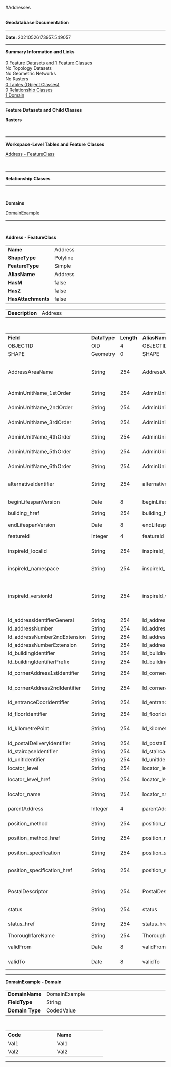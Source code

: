
#Addresses


<br/>
<strong>Geodatabase Documentation</strong>
<hr/>
<strong>Date: </strong>20210526173957.549057<br/>
<hr/>
<p><strong>Summary Information and Links</strong><br/><br/><a href="#FeatureDatasets">0 Feature Datasets and 1
Feature Classes</a><br/>No Topology Datasets<br/>No Geometric Networks<br/>No Rasters<br/><a href="#ObjectClasses">0 Tables (Object Classes)</a><br/><a href="#RelationshipClasses">0 Relationship
Classes</a><br/><a href="#Domains">1 Domain</a><br/></p>
<hr/>
<p><a name="FeatureDatasets"/><strong>Feature Datasets and Child Classes</strong></p><a name="Raster"/>
<p><strong>Rasters</strong></p><br/>
<hr/><a name="ObjectClasses"/>
<p><strong>Workspace-Level Tables and Feature Classes</strong></p>
    <a href="#FeatureClassAddress">Address - FeatureClass</a><br/>
<p/><br/>
<hr/><a name="RelationshipClasses"/>
<p><strong>Relationship Classes</strong></p><p/>
<hr/><br/><a name="Domains"/>
<p><strong>Domains</strong></p><a href="#DomainDomainExample">DomainExample</a><br/>
<p/>
    <p><hr/><br/><a name="FeatureClassAddress"/>
<p><strong>Address - FeatureClass</strong></p>
<p>
<table width="100%" style="border-color: white">
<tbody>
<tr>
<td width="12%" style="border-color: white"><strong>Name</strong></td>
<td width="*" style="border-color: white">Address</td>
</tr>
<tr>
<td width="12%" style="border-color: white"><strong>ShapeType</strong></td>
<td width="*" style="border-color: white">Polyline</td>
</tr>
<tr>
<td width="12%" style="border-color: white"><strong>FeatureType</strong></td>
<td width="*" style="border-color: white">Simple</td>
</tr>
<tr>
<td width="12%" style="border-color: white"><strong>AliasName</strong></td>
<td width="*" style="border-color: white">Address</td>
</tr>
<tr>
<td width="12%" style="border-color: white"><strong>HasM</strong></td>
<td width="*" style="border-color: white">false</td>
</tr>
<tr>
<td width="12%" style="border-color: white"><strong>HasZ</strong></td>
<td width="*" style="border-color: white">false</td>
</tr>
<tr>
<td width="12%" style="border-color: white"><strong>HasAttachments</strong></td>
<td width="*" style="border-color: white">false</td>
</tr>
</tbody>
</table>
<table width="100%" style="border-color: white">
<tbody>
<tr>
<td width="12%" style="border-color: white"><strong>Description</strong></td>
<td width="*" style="border-color: white">Address</td>
</tr>
</tbody>
</table><br/>
<table width="100%">
<tbody>
<tr style="border:0px">
<td width="8%" style="border:0px"><strong>Field</strong></td>
<td width="8%" style="border:0px"><strong>DataType</strong></td>
<td width="5%" style="border:0px"><strong>Length</strong></td>
<td width="8%" style="border:0px"><strong>AliasName</strong></td>
<td width="8%" style="border:0px"><strong>Description</strong></td>
<td width="8%" style="border:0px"><strong>Domain</strong></td>
<td width="8%" style="border:0px"><strong>DefaultValue</strong></td>
<td width="8%" style="border:0px"><strong>IsNullable</strong></td>
<td width="5%" style="border:0px"><strong>Precision</strong></td>
<td width="5%" style="border:0px"><strong>Scale</strong></td>
</tr>
<tr>
<td width="8%">OBJECTID</td>
<td width="8%">OID</td>
<td width="3%">4</td>
<td width="8%">OBJECTID</td>
<td width="8%"/>
<td width="8%"><a href="#Domain"/></td>
<td width="8%"/>
<td width="8%">true</td>
<td/>
<td/>
</tr><tr>
<td width="8%">SHAPE</td>
<td width="8%">Geometry</td>
<td width="3%">0</td>
<td width="8%">SHAPE</td>
<td width="8%"/>
<td width="8%"><a href="#Domain"/></td>
<td width="8%"/>
<td width="8%">true</td>
<td/>
<td/>
</tr><tr>
<td width="8%">AddressAreaName</td>
<td width="8%">String</td>
<td width="3%">254</td>
<td width="8%">AddressAreaName</td>
<td width="8%">An address component which represents the name of a geographic area or locality that groups a number of addressable objects for addressing purposes, without being an administrative unit.</td>
<td width="8%"><a href="#Domain"/></td>
<td width="8%"/>
<td width="8%">true</td>
<td/>
<td/>
</tr><tr>
<td width="8%">AdminUnitName_1stOrder</td>
<td width="8%">String</td>
<td width="3%">254</td>
<td width="8%">AdminUnitName_1stOrder</td>
<td width="8%">Name of the Administrative Unit at the highest level in the national administrative hierarchy (country level).</td>
<td width="8%"><a href="#Domain"/></td>
<td width="8%"/>
<td width="8%">true</td>
<td/>
<td/>
</tr><tr>
<td width="8%">AdminUnitName_2ndOrder</td>
<td width="8%">String</td>
<td width="3%">254</td>
<td width="8%">AdminUnitName_2ndOrder</td>
<td width="8%">Name of the Administrative Unit at the 2nd level in the national administrative hierarchy.</td>
<td width="8%"><a href="#Domain"/></td>
<td width="8%"/>
<td width="8%">true</td>
<td/>
<td/>
</tr><tr>
<td width="8%">AdminUnitName_3rdOrder</td>
<td width="8%">String</td>
<td width="3%">254</td>
<td width="8%">AdminUnitName_3rdOrder</td>
<td width="8%">Name of the Administrative Unit at the 3rd level in the national administrative hierarchy.</td>
<td width="8%"><a href="#Domain"/></td>
<td width="8%"/>
<td width="8%">true</td>
<td/>
<td/>
</tr><tr>
<td width="8%">AdminUnitName_4thOrder</td>
<td width="8%">String</td>
<td width="3%">254</td>
<td width="8%">AdminUnitName_4thOrder</td>
<td width="8%">Name of the Administrative Unit at the 4th level in the national administrative hierarchy.</td>
<td width="8%"><a href="#Domain"/></td>
<td width="8%"/>
<td width="8%">true</td>
<td/>
<td/>
</tr><tr>
<td width="8%">AdminUnitName_5thOrder</td>
<td width="8%">String</td>
<td width="3%">254</td>
<td width="8%">AdminUnitName_5thOrder</td>
<td width="8%">Name of the Administrative Unit at the 5th level in the national administrative hierarchy.</td>
<td width="8%"><a href="#Domain"/></td>
<td width="8%"/>
<td width="8%">true</td>
<td/>
<td/>
</tr><tr>
<td width="8%">AdminUnitName_6thOrder</td>
<td width="8%">String</td>
<td width="3%">254</td>
<td width="8%">AdminUnitName_6thOrder</td>
<td width="8%">Name of the Administrative Unit at the 6th level in the national administrative hierarchy.</td>
<td width="8%"><a href="#Domain"/></td>
<td width="8%"/>
<td width="8%">true</td>
<td/>
<td/>
</tr><tr>
<td width="8%">alternativeIdentifier</td>
<td width="8%">String</td>
<td width="3%">254</td>
<td width="8%">alternativeIdentifier</td>
<td width="8%">External, thematic identifier of the address spatial object, which enables interoperability with existing legacy systems or applications.</td>
<td width="8%"><a href="#Domain"/></td>
<td width="8%"/>
<td width="8%">true</td>
<td/>
<td/>
</tr><tr>
<td width="8%">beginLifespanVersion</td>
<td width="8%">Date</td>
<td width="3%">8</td>
<td width="8%">beginLifespanVersion</td>
<td width="8%">Date and time at which this version of the spatial object was inserted or changed in the spatial data set.</td>
<td width="8%"><a href="#Domain"/></td>
<td width="8%"/>
<td width="8%">true</td>
<td/>
<td/>
</tr><tr>
<td width="8%">building_href</td>
<td width="8%">String</td>
<td width="3%">254</td>
<td width="8%">building_href</td>
<td width="8%">Building that the address is assigned to or associated with.</td>
<td width="8%"><a href="#Domain"/></td>
<td width="8%"/>
<td width="8%">true</td>
<td/>
<td/>
</tr><tr>
<td width="8%">endLifespanVersion</td>
<td width="8%">Date</td>
<td width="3%">8</td>
<td width="8%">endLifespanVersion</td>
<td width="8%">Date and time at which this version of the spatial object was superseded or retired in the spatial data set.</td>
<td width="8%"><a href="#Domain"/></td>
<td width="8%"/>
<td width="8%">true</td>
<td/>
<td/>
</tr><tr>
<td width="8%">featureId</td>
<td width="8%">Integer</td>
<td width="3%">4</td>
<td width="8%">featureId</td>
<td width="8%"/>
<td width="8%"><a href="#Domain"/></td>
<td width="8%"/>
<td width="8%">true</td>
<td/>
<td/>
</tr><tr>
<td width="8%">inspireId_localId</td>
<td width="8%">String</td>
<td width="3%">254</td>
<td width="8%">inspireId_localId</td>
<td width="8%">A local identifier, assigned by the data provider. The local identifier is unique within the namespace, that is no other spatial object carries the same unique identifier.</td>
<td width="8%"><a href="#Domain"/></td>
<td width="8%"/>
<td width="8%">true</td>
<td/>
<td/>
</tr><tr>
<td width="8%">inspireId_namespace</td>
<td width="8%">String</td>
<td width="3%">254</td>
<td width="8%">inspireId_namespace</td>
<td width="8%">Namespace uniquely identifying the data source of the spatial object.</td>
<td width="8%"><a href="#Domain"/></td>
<td width="8%"/>
<td width="8%">true</td>
<td/>
<td/>
</tr><tr>
<td width="8%">inspireId_versionId</td>
<td width="8%">String</td>
<td width="3%">254</td>
<td width="8%">inspireId_versionId</td>
<td width="8%">The identifier of the particular version of the spatial object, with a maximum length of 25 characters. If the specification of a spatial object type with an external object identifier includes life-cycle information, the version identifier is used to distinguish between the different versions of a spatial object. Within the set of all versions of a spatial object, the version identifier is unique</td>
<td width="8%"><a href="#Domain"/></td>
<td width="8%"/>
<td width="8%">true</td>
<td/>
<td/>
</tr><tr>
<td width="8%">ld_addressIdentifierGeneral</td>
<td width="8%">String</td>
<td width="3%">254</td>
<td width="8%">ld_addressIdentifierGeneral</td>
<td width="8%">Address identifier composed by numbers and/or characters.</td>
<td width="8%"><a href="#Domain"/></td>
<td width="8%"/>
<td width="8%">true</td>
<td/>
<td/>
</tr><tr>
<td width="8%">ld_addressNumber</td>
<td width="8%">String</td>
<td width="3%">254</td>
<td width="8%">ld_addressNumber</td>
<td width="8%">Address identifier composed only by numbers.</td>
<td width="8%"><a href="#Domain"/></td>
<td width="8%"/>
<td width="8%">true</td>
<td/>
<td/>
</tr><tr>
<td width="8%">ld_addressNumber2ndExtension</td>
<td width="8%">String</td>
<td width="3%">254</td>
<td width="8%">ld_addressNumber2ndExtension</td>
<td width="8%">Second extension to the address number.</td>
<td width="8%"><a href="#Domain"/></td>
<td width="8%"/>
<td width="8%">true</td>
<td/>
<td/>
</tr><tr>
<td width="8%">ld_addressNumberExtension</td>
<td width="8%">String</td>
<td width="3%">254</td>
<td width="8%">ld_addressNumberExtension</td>
<td width="8%">Address identifier composed only by numbers.</td>
<td width="8%"><a href="#Domain"/></td>
<td width="8%"/>
<td width="8%">true</td>
<td/>
<td/>
</tr><tr>
<td width="8%">ld_buildingIdentifier</td>
<td width="8%">String</td>
<td width="3%">254</td>
<td width="8%">ld_buildingIdentifier</td>
<td width="8%">Building identifier composed by numbers and/or characters.</td>
<td width="8%"><a href="#Domain"/></td>
<td width="8%"/>
<td width="8%">true</td>
<td/>
<td/>
</tr><tr>
<td width="8%">ld_buildingIdentifierPrefix</td>
<td width="8%">String</td>
<td width="3%">254</td>
<td width="8%">ld_buildingIdentifierPrefix</td>
<td width="8%">Prefix to the building number.</td>
<td width="8%"><a href="#Domain"/></td>
<td width="8%"/>
<td width="8%">true</td>
<td/>
<td/>
</tr><tr>
<td width="8%">ld_cornerAddress1stIdentifier</td>
<td width="8%">String</td>
<td width="3%">254</td>
<td width="8%">ld_cornerAddress1stIdentifier</td>
<td width="8%">Address identifier related to the primary thoroughfare name in a corner address.</td>
<td width="8%"><a href="#Domain"/></td>
<td width="8%"/>
<td width="8%">true</td>
<td/>
<td/>
</tr><tr>
<td width="8%">ld_cornerAddress2ndIdentifier</td>
<td width="8%">String</td>
<td width="3%">254</td>
<td width="8%">ld_cornerAddress2ndIdentifier</td>
<td width="8%">Address identifier related to the secondary thoroughfare name in a corner address.</td>
<td width="8%"><a href="#Domain"/></td>
<td width="8%"/>
<td width="8%">true</td>
<td/>
<td/>
</tr><tr>
<td width="8%">ld_entranceDoorIdentifier</td>
<td width="8%">String</td>
<td width="3%">254</td>
<td width="8%">ld_entranceDoorIdentifier</td>
<td width="8%">Identifier for an entrance door, entrance gate, or covered entranceway.</td>
<td width="8%"><a href="#Domain"/></td>
<td width="8%"/>
<td width="8%">true</td>
<td/>
<td/>
</tr><tr>
<td width="8%">ld_floorIdentifier</td>
<td width="8%">String</td>
<td width="3%">254</td>
<td width="8%">ld_floorIdentifier</td>
<td width="8%">Identifier of a floor or level inside a building.</td>
<td width="8%"><a href="#Domain"/></td>
<td width="8%"/>
<td width="8%">true</td>
<td/>
<td/>
</tr><tr>
<td width="8%">ld_kilometrePoint</td>
<td width="8%">String</td>
<td width="3%">254</td>
<td width="8%">ld_kilometrePoint</td>
<td width="8%">A mark on a road whose number identifies the existing distance between the origin point of the road and that mark, measured along the road.</td>
<td width="8%"><a href="#Domain"/></td>
<td width="8%"/>
<td width="8%">true</td>
<td/>
<td/>
</tr><tr>
<td width="8%">ld_postalDeliveryIdentifier</td>
<td width="8%">String</td>
<td width="3%">254</td>
<td width="8%">ld_postalDeliveryIdentifier</td>
<td width="8%">Identifier of a postal delivery point.</td>
<td width="8%"><a href="#Domain"/></td>
<td width="8%"/>
<td width="8%">true</td>
<td/>
<td/>
</tr><tr>
<td width="8%">ld_staircaseIdentifier</td>
<td width="8%">String</td>
<td width="3%">254</td>
<td width="8%">ld_staircaseIdentifier</td>
<td width="8%">Identifier for a staircase, normally inside a building.</td>
<td width="8%"><a href="#Domain"/></td>
<td width="8%"/>
<td width="8%">true</td>
<td/>
<td/>
</tr><tr>
<td width="8%">ld_unitIdentifier</td>
<td width="8%">String</td>
<td width="3%">254</td>
<td width="8%">ld_unitIdentifier</td>
<td width="8%">Identifier of a door, dwelling, suite or room inside a building.</td>
<td width="8%"><a href="#Domain"/></td>
<td width="8%"/>
<td width="8%">true</td>
<td/>
<td/>
</tr><tr>
<td width="8%">locator_level</td>
<td width="8%">String</td>
<td width="3%">254</td>
<td width="8%">locator_level</td>
<td width="8%">The level to which the locator refers.</td>
<td width="8%"><a href="#Domain"/></td>
<td width="8%"/>
<td width="8%">true</td>
<td/>
<td/>
</tr><tr>
<td width="8%">locator_level_href</td>
<td width="8%">String</td>
<td width="3%">254</td>
<td width="8%">locator_level_href</td>
<td width="8%">URI from the INSPIRE code list register - LocatorLevelValue https://inspire.ec.europa.eu/codelist/LocatorLevelValue</td>
<td width="8%"><a href="#Domain"/></td>
<td width="8%"/>
<td width="8%">true</td>
<td/>
<td/>
</tr><tr>
<td width="8%">locator_name</td>
<td width="8%">String</td>
<td width="3%">254</td>
<td width="8%">locator_name</td>
<td width="8%">A geographic name or descriptive text associated to a property identified by the locator.</td>
<td width="8%"><a href="#Domain"/></td>
<td width="8%"/>
<td width="8%">true</td>
<td/>
<td/>
</tr><tr>
<td width="8%">parentAddress</td>
<td width="8%">Integer</td>
<td width="3%">4</td>
<td width="8%">parentAddress</td>
<td width="8%">The main (parent) address with which this (sub) address is tightly connected.</td>
<td width="8%"><a href="#Domain"/></td>
<td width="8%"/>
<td width="8%">true</td>
<td/>
<td/>
</tr><tr>
<td width="8%">position_method</td>
<td width="8%">String</td>
<td width="3%">254</td>
<td width="8%">position_method</td>
<td width="8%">Description of how and by whom the geographic position of the address was created or derived.</td>
<td width="8%"><a href="#Domain"/></td>
<td width="8%"/>
<td width="8%">true</td>
<td/>
<td/>
</tr><tr>
<td width="8%">position_method_href</td>
<td width="8%">String</td>
<td width="3%">254</td>
<td width="8%">position_method_href</td>
<td width="8%">URI from the INSPIRE code list register - GeometryMethodValue https://inspire.ec.europa.eu/codelist/GeometryMethodValue</td>
<td width="8%"><a href="#Domain"/></td>
<td width="8%"/>
<td width="8%">true</td>
<td/>
<td/>
</tr><tr>
<td width="8%">position_specification</td>
<td width="8%">String</td>
<td width="3%">254</td>
<td width="8%">position_specification</td>
<td width="8%">Information defining the specification used to create or derive this geographic position of the address.</td>
<td width="8%"><a href="#Domain"/></td>
<td width="8%"/>
<td width="8%">true</td>
<td/>
<td/>
</tr><tr>
<td width="8%">position_specification_href</td>
<td width="8%">String</td>
<td width="3%">254</td>
<td width="8%">position_specification_href</td>
<td width="8%">URI from the INSPIRE code list register - GeometrySpecificationValue https://inspire.ec.europa.eu/codelist/GeometrySpecificationValue</td>
<td width="8%"><a href="#Domain"/></td>
<td width="8%"/>
<td width="8%">true</td>
<td/>
<td/>
</tr><tr>
<td width="8%">PostalDescriptor</td>
<td width="8%">String</td>
<td width="3%">254</td>
<td width="8%">PostalDescriptor</td>
<td width="8%">An address component which represents the identification of a subdivision of addresses and postal delivery points in a country, region or city for postal purposes.</td>
<td width="8%"><a href="#Domain"/></td>
<td width="8%"/>
<td width="8%">true</td>
<td/>
<td/>
</tr><tr>
<td width="8%">status</td>
<td width="8%">String</td>
<td width="3%">254</td>
<td width="8%">status</td>
<td width="8%">Validity of the address component within the life-cycle (version) of the address component spatial object.</td>
<td width="8%"><a href="#Domain"/></td>
<td width="8%"/>
<td width="8%">true</td>
<td/>
<td/>
</tr><tr>
<td width="8%">status_href</td>
<td width="8%">String</td>
<td width="3%">254</td>
<td width="8%">status_href</td>
<td width="8%">URI from the INSPIRE code list register - StatusValue https://inspire.ec.europa.eu/codelist/StatusValue</td>
<td width="8%"><a href="#Domain"/></td>
<td width="8%"/>
<td width="8%">true</td>
<td/>
<td/>
</tr><tr>
<td width="8%">ThoroughfareName</td>
<td width="8%">String</td>
<td width="3%">254</td>
<td width="8%">ThoroughfareName</td>
<td width="8%">Proper noun applied to thoroughfare.</td>
<td width="8%"><a href="#Domain"/></td>
<td width="8%"/>
<td width="8%">true</td>
<td/>
<td/>
</tr><tr>
<td width="8%">validFrom</td>
<td width="8%">Date</td>
<td width="3%">8</td>
<td width="8%">validFrom</td>
<td width="8%">Date and time of which this version of the address component was or will be valid in the real world.</td>
<td width="8%"><a href="#Domain"/></td>
<td width="8%"/>
<td width="8%">true</td>
<td/>
<td/>
</tr><tr>
<td width="8%">validTo</td>
<td width="8%">Date</td>
<td width="3%">8</td>
<td width="8%">validTo</td>
<td width="8%">Date and time at which the address component ceased or will cease to exist in the real world.</td>
<td width="8%"><a href="#Domain"/></td>
<td width="8%"/>
<td width="8%">true</td>
<td/>
<td/>
</tr>
</tbody>
</table>
</p></p>
<hr/><a name="DomainDomainExample"/>
<p><strong>DomainExample - Domain</strong></p>
<p>
<table width="100%" style="border-color: white">
<tbody>
<tr>
<td width="12%" style="border-color: white"><strong>DomainName</strong></td>
<td width="*" style="border-color: white">DomainExample</td>
</tr>
<tr>
<td width="12%" style="border-color: white"><strong>FieldType</strong></td>
<td width="*" style="border-color: white">String</td>
</tr>
<tr>
<td width="20%" style="border-color: white"><strong>Domain Type</strong></td>
<td width="*%" style="border-color: white">CodedValue</td>
</tr>
</tbody>
</table><br/>
<table width="100%">
<tbody>
<tr style="border-width:0px"><strong>
<td width="10%" style="border-width:0px"><strong>Code</strong></td>
</strong>
<td width="20%" style="border-width:0px"><strong>Name</strong></td>
</tr>
<tr>
<tr>
<td width="20%">Val1</td>
<td width="20%">Val1</td>
</tr>
<tr>
<td width="20%">Val2</td>
<td width="20%">Val2</td>
</tr>
</tr>
</tbody>
</table>
</p>
<hr/>
